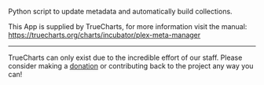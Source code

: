 Python script to update metadata and automatically build collections.

This App is supplied by TrueCharts, for more information visit the manual: https://truecharts.org/charts/incubator/plex-meta-manager

---

TrueCharts can only exist due to the incredible effort of our staff.
Please consider making a [donation](https://truecharts.org/docs/about/sponsor) or contributing back to the project any way you can!
